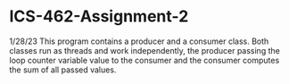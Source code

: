 # ICS-462-Assignment-2
1/28/23
This program contains a producer and a consumer class.
Both classes run as threads and work independently,
the producer passing the loop counter variable value to the 
consumer and the consumer computes the sum of all passed values.
